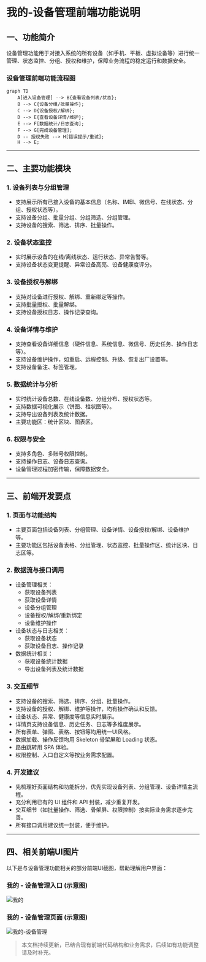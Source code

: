 # 我的-设备管理前端功能说明

## 一、功能简介
设备管理功能用于对接入系统的所有设备（如手机、平板、虚拟设备等）进行统一管理、状态监控、分组、授权和维护，保障业务流程的稳定运行和数据安全。

### 设备管理前端功能流程图

```mermaid
graph TD
    A[进入设备管理] --> B{查看设备列表/状态};
    B --> C{设备分组/批量操作};
    C --> D{设备授权/解绑};
    D --> E{查看设备详情/维护};
    E --> F[数据统计/日志查询];
    F --> G[完成设备管理];
    D -- 授权失败 --> H[错误提示/重试];
    H --> E;
```

---

## 二、主要功能模块

### 1. 设备列表与分组管理
- 支持展示所有已接入设备的基本信息（名称、IMEI、微信号、在线状态、分组、授权状态等）。
- 支持设备分组、批量分组、分组筛选、分组管理。
- 支持设备的搜索、筛选、排序、批量操作。

### 2. 设备状态监控
- 实时展示设备的在线/离线状态、运行状态、异常告警等。
- 支持设备状态变更提醒、异常设备高亮、设备健康度评分。

### 3. 设备授权与解绑
- 支持对设备进行授权、解绑、重新绑定等操作。
- 支持批量授权、批量解绑。
- 支持设备授权日志、操作记录查询。

### 4. 设备详情与维护
- 支持查看设备详细信息（硬件信息、系统信息、微信号、历史任务、操作日志等）。
- 支持设备维护操作，如重启、远程控制、升级、恢复出厂设置等。
- 支持设备备注、标签管理。

### 5. 数据统计与分析
- 实时统计设备总数、在线设备数、分组分布、授权状态等。
- 支持数据可视化展示（饼图、柱状图等）。
- 支持导出设备列表及统计数据。
- 主要功能区：统计区块、图表区。

### 6. 权限与安全
- 支持多角色、多账号权限控制。
- 支持操作日志、设备日志查询。
- 设备管理过程加密传输，保障数据安全。

---

## 三、前端开发要点

### 1. 页面与功能结构
- 主要页面包括设备列表、分组管理、设备详情、设备授权/解绑、设备维护等。
- 主要功能区包括设备表格、分组管理、状态监控、批量操作区、统计区块、日志区等。

### 2. 数据流与接口调用
- 设备管理相关：
  - 获取设备列表
  - 获取设备详情
  - 设备分组管理
  - 设备授权/解绑/重新绑定
  - 设备维护操作
- 设备状态与日志相关：
  - 获取设备状态
  - 获取设备日志、操作记录
- 数据统计相关：
  - 获取设备统计数据
  - 导出设备列表及统计数据

### 3. 交互细节
- 支持设备的搜索、筛选、排序、分组、批量操作。
- 支持设备的授权、解绑、维护等操作，均有操作确认和反馈。
- 设备状态、异常、健康度等信息实时展示。
- 详情页支持设备信息、历史任务、日志等多维度展示。
- 所有表单、弹窗、表格、按钮等均用统一UI风格。
- 数据加载、操作反馈均用 Skeleton 骨架屏和 Loading 状态。
- 路由跳转用 SPA 体验。
- 权限控制、入口自定义等按业务需求配置。

### 4. 开发建议
- 先梳理好页面结构和功能拆分，优先实现设备列表、分组管理、设备详情主流程。
- 充分利用已有的 UI 组件和 API 封装，减少重复开发。
- 交互细节（如批量操作、筛选、骨架屏、权限控制）按实际业务需求逐步完善。
- 所有接口调用建议统一封装，便于维护。

---

## 四、相关前端UI图片

以下是与设备管理功能相关的部分前端UI截图，帮助理解用户界面：

### 我的 - 设备管理入口 (示意图)

![我的](../4、前端/UI/我的.png)

### 我的 - 设备管理页面 (示意图)

![我的-设备管理](../4、前端/UI/我的-设备管理.png)

> 本文档持续更新，已结合现有前端代码结构和业务需求，后续如有功能调整请及时补充。 